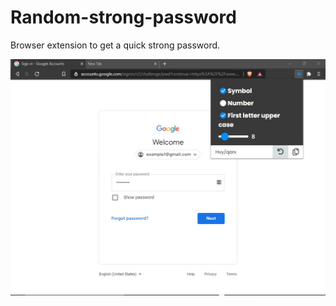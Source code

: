 # Random-strong-password
Browser extension to get a quick strong password.

![example](./img/example.jpg)